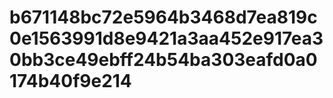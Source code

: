 # b671148bc72e5964b3468d7ea819c0e1563991d8e9421a3aa452e917ea30bb3ce49ebff24b54ba303eafd0a0174b40f9e214